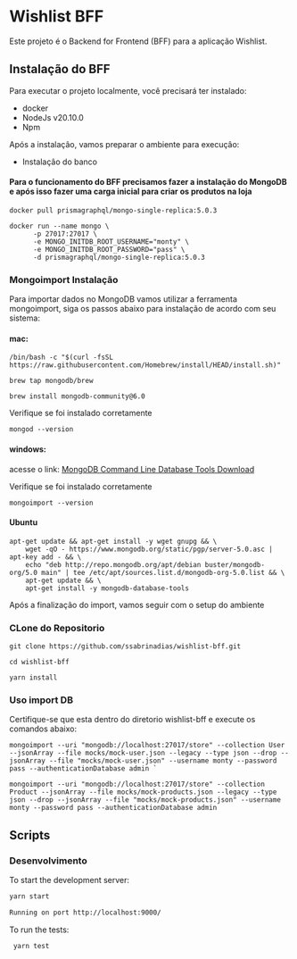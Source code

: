 # Wishlist BFF

Este projeto é o Backend for Frontend (BFF) para a aplicação Wishlist. 


## Instalação do BFF

Para executar o projeto localmente, você precisará ter instalado:
- docker 
- NodeJs v20.10.0
- Npm

Após a instalaçâo, vamos preparar o ambiente para execuçâo:

- Instalaçâo do banco

#### Para o funcionamento do BFF precisamos fazer a instalação do MongoDB e após isso fazer uma carga inicial para criar os produtos na loja

```
docker pull prismagraphql/mongo-single-replica:5.0.3
```

```
docker run --name mongo \
      -p 27017:27017 \
      -e MONGO_INITDB_ROOT_USERNAME="monty" \
      -e MONGO_INITDB_ROOT_PASSWORD="pass" \
      -d prismagraphql/mongo-single-replica:5.0.3
```

### Mongoimport Instalação
Para importar dados no MongoDB vamos utilizar a ferramenta mongoimport, siga os passos abaixo para instalação de acordo com seu sistema:

####  mac:
```
/bin/bash -c "$(curl -fsSL https://raw.githubusercontent.com/Homebrew/install/HEAD/install.sh)"

brew tap mongodb/brew

brew install mongodb-community@6.0
```
Verifique se foi instalado corretamente
```
mongod --version
```

#### windows:
acesse o link:
[MongoDB Command Line Database Tools Download](https://www.mongodb.com/try/download/database-tools)

Verifique se foi instalado corretamente
```
mongoimport --version
```

#### Ubuntu

```
apt-get update && apt-get install -y wget gnupg && \
    wget -qO - https://www.mongodb.org/static/pgp/server-5.0.asc | apt-key add - && \
    echo "deb http://repo.mongodb.org/apt/debian buster/mongodb-org/5.0 main" | tee /etc/apt/sources.list.d/mongodb-org-5.0.list && \
    apt-get update && \
    apt-get install -y mongodb-database-tools
```

Após a finalização do import, vamos seguir com o setup do ambiente

### CLone do Repositorio

```
git clone https://github.com/ssabrinadias/wishlist-bff.git

cd wishlist-bff

yarn install
```

### Uso import DB
Certifique-se que esta dentro do diretorio wishlist-bff e execute os comandos abaixo:

```
mongoimport --uri "mongodb://localhost:27017/store" --collection User --jsonArray --file mocks/mock-user.json --legacy --type json --drop --jsonArray --file "mocks/mock-user.json" --username monty --password pass --authenticationDatabase admin `
```

```
mongoimport --uri "mongodb://localhost:27017/store" --collection Product --jsonArray --file mocks/mock-products.json --legacy --type json --drop --jsonArray --file "mocks/mock-products.json" --username monty --password pass --authenticationDatabase admin 
```



## Scripts

### Desenvolvimento

To start the development server:

```bash
yarn start

Running on port http://localhost:9000/
```

To run the tests:

```bash
 yarn test
```
